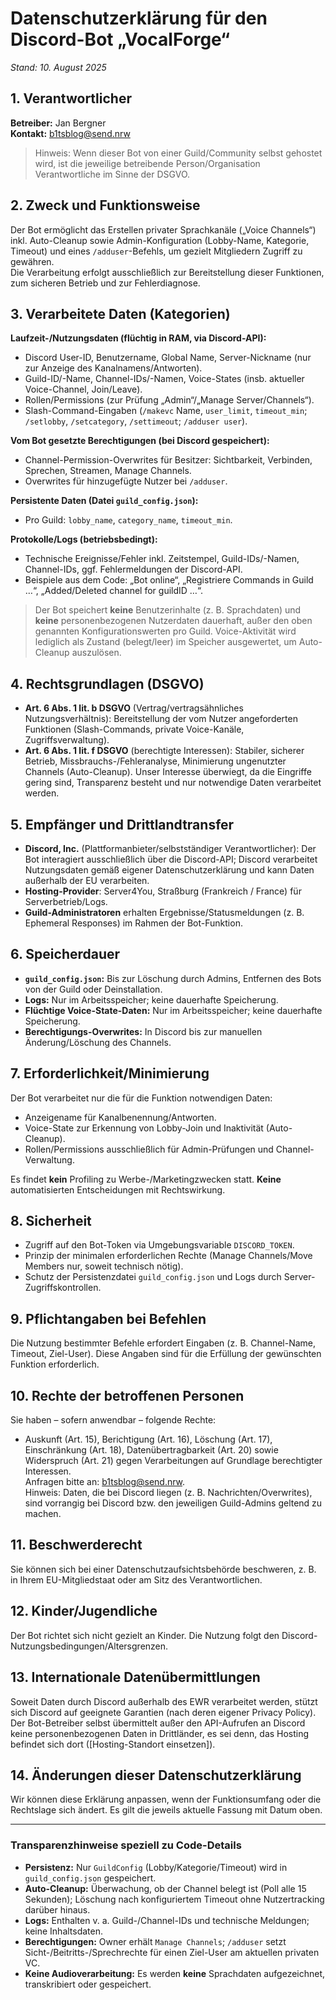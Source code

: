 # Datenschutzerklärung für den Discord-Bot „VocalForge“

*Stand: 10. August 2025*

## 1. Verantwortlicher
**Betreiber:** Jan Bergner  
**Kontakt:** b1tsblog@send.nrw 

> Hinweis: Wenn dieser Bot von einer Guild/Community selbst gehostet wird, ist die jeweilige betreibende Person/Organisation Verantwortliche im Sinne der DSGVO.

## 2. Zweck und Funktionsweise
Der Bot ermöglicht das Erstellen privater Sprachkanäle („Voice Channels“) inkl. Auto-Cleanup sowie Admin-Konfiguration (Lobby-Name, Kategorie, Timeout) und eines `/adduser`-Befehls, um gezielt Mitgliedern Zugriff zu gewähren.  
Die Verarbeitung erfolgt ausschließlich zur Bereitstellung dieser Funktionen, zum sicheren Betrieb und zur Fehlerdiagnose.

## 3. Verarbeitete Daten (Kategorien)
**Laufzeit-/Nutzungsdaten (flüchtig in RAM, via Discord-API):**
- Discord User-ID, Benutzername, Global Name, Server-Nickname (nur zur Anzeige des Kanalnamens/Antworten).
- Guild-ID/-Name, Channel-IDs/-Namen, Voice-States (insb. aktueller Voice-Channel, Join/Leave).
- Rollen/Permissions (zur Prüfung „Admin“/„Manage Server/Channels“).
- Slash-Command-Eingaben (`/makevc` Name, `user_limit`, `timeout_min`; `/setlobby`, `/setcategory`, `/settimeout`; `/adduser user`).

**Vom Bot gesetzte Berechtigungen (bei Discord gespeichert):**
- Channel-Permission-Overwrites für Besitzer: Sichtbarkeit, Verbinden, Sprechen, Streamen, Manage Channels.
- Overwrites für hinzugefügte Nutzer bei `/adduser`.

**Persistente Daten (Datei `guild_config.json`):**
- Pro Guild: `lobby_name`, `category_name`, `timeout_min`.

**Protokolle/Logs (betriebsbedingt):**
- Technische Ereignisse/Fehler inkl. Zeitstempel, Guild-IDs/-Namen, Channel-IDs, ggf. Fehlermeldungen der Discord-API.
- Beispiele aus dem Code: „Bot online“, „Registriere Commands in Guild …“, „Added/Deleted channel for guildID …“.

> Der Bot speichert **keine** Benutzerinhalte (z. B. Sprachdaten) und **keine** personenbezogenen Nutzerdaten dauerhaft, außer den oben genannten Konfigurationswerten pro Guild. Voice-Aktivität wird lediglich als Zustand (belegt/leer) im Speicher ausgewertet, um Auto-Cleanup auszulösen.

## 4. Rechtsgrundlagen (DSGVO)
- **Art. 6 Abs. 1 lit. b DSGVO** (Vertrag/vertragsähnliches Nutzungsverhältnis): Bereitstellung der vom Nutzer angeforderten Funktionen (Slash-Commands, private Voice-Kanäle, Zugriffsverwaltung).
- **Art. 6 Abs. 1 lit. f DSGVO** (berechtigte Interessen): Stabiler, sicherer Betrieb, Missbrauchs-/Fehleranalyse, Minimierung ungenutzter Channels (Auto-Cleanup). Unser Interesse überwiegt, da die Eingriffe gering sind, Transparenz besteht und nur notwendige Daten verarbeitet werden.

## 5. Empfänger und Drittlandtransfer
- **Discord, Inc.** (Plattformanbieter/selbstständiger Verantwortlicher): Der Bot interagiert ausschließlich über die Discord-API; Discord verarbeitet Nutzungsdaten gemäß eigener Datenschutzerklärung und kann Daten außerhalb der EU verarbeiten.
- **Hosting-Provider**: Server4You, Straßburg (Frankreich / France) für Serverbetrieb/Logs.
- **Guild-Administratoren** erhalten Ergebnisse/Statusmeldungen (z. B. Ephemeral Responses) im Rahmen der Bot-Funktion.

## 6. Speicherdauer
- **`guild_config.json`:** Bis zur Löschung durch Admins, Entfernen des Bots von der Guild oder Deinstallation.
- **Logs:** Nur im Arbeitsspeicher; keine dauerhafte Speicherung.
- **Flüchtige Voice-State-Daten:** Nur im Arbeitsspeicher; keine dauerhafte Speicherung.
- **Berechtigungs-Overwrites:** In Discord bis zur manuellen Änderung/Löschung des Channels.

## 7. Erforderlichkeit/Minimierung
Der Bot verarbeitet nur die für die Funktion notwendigen Daten:
- Anzeigename für Kanalbenennung/Antworten.
- Voice-State zur Erkennung von Lobby-Join und Inaktivität (Auto-Cleanup).
- Rollen/Permissions ausschließlich für Admin-Prüfungen und Channel-Verwaltung.

Es findet **kein** Profiling zu Werbe-/Marketingzwecken statt. **Keine** automatisierten Entscheidungen mit Rechtswirkung.

## 8. Sicherheit
- Zugriff auf den Bot-Token via Umgebungsvariable `DISCORD_TOKEN`.
- Prinzip der minimalen erforderlichen Rechte (Manage Channels/Move Members nur, soweit technisch nötig).
- Schutz der Persistenzdatei `guild_config.json` und Logs durch Server-Zugriffskontrollen.  

## 9. Pflichtangaben bei Befehlen
Die Nutzung bestimmter Befehle erfordert Eingaben (z. B. Channel-Name, Timeout, Ziel-User). Diese Angaben sind für die Erfüllung der gewünschten Funktion erforderlich.

## 10. Rechte der betroffenen Personen
Sie haben – sofern anwendbar – folgende Rechte:
- Auskunft (Art. 15), Berichtigung (Art. 16), Löschung (Art. 17), Einschränkung (Art. 18), Datenübertragbarkeit (Art. 20) sowie Widerspruch (Art. 21) gegen Verarbeitungen auf Grundlage berechtigter Interessen.  
Anfragen bitte an: b1tsblog@send.nrw.  
Hinweis: Daten, die bei Discord liegen (z. B. Nachrichten/Overwrites), sind vorrangig bei Discord bzw. den jeweiligen Guild-Admins geltend zu machen.

## 11. Beschwerderecht
Sie können sich bei einer Datenschutzaufsichtsbehörde beschweren, z. B. in Ihrem EU-Mitgliedstaat oder am Sitz des Verantwortlichen.

## 12. Kinder/Jugendliche
Der Bot richtet sich nicht gezielt an Kinder. Die Nutzung folgt den Discord-Nutzungsbedingungen/Altersgrenzen.

## 13. Internationale Datenübermittlungen
Soweit Daten durch Discord außerhalb des EWR verarbeitet werden, stützt sich Discord auf geeignete Garantien (nach deren eigener Privacy Policy). Der Bot-Betreiber selbst übermittelt außer den API-Aufrufen an Discord keine personenbezogenen Daten in Drittländer, es sei denn, das Hosting befindet sich dort ([Hosting-Standort einsetzen]).

## 14. Änderungen dieser Datenschutzerklärung
Wir können diese Erklärung anpassen, wenn der Funktionsumfang oder die Rechtslage sich ändert. Es gilt die jeweils aktuelle Fassung mit Datum oben.

---

### Transparenzhinweise speziell zu Code-Details
- **Persistenz:** Nur `GuildConfig` (Lobby/Kategorie/Timeout) wird in `guild_config.json` gespeichert.  
- **Auto-Cleanup:** Überwachung, ob der Channel belegt ist (Poll alle 15 Sekunden); Löschung nach konfiguriertem Timeout ohne Nutzertracking darüber hinaus.  
- **Logs:** Enthalten v. a. Guild-/Channel-IDs und technische Meldungen; keine Inhaltsdaten.  
- **Berechtigungen:** Owner erhält `Manage Channels`; `/adduser` setzt Sicht-/Beitritts-/Sprechrechte für einen Ziel-User am aktuellen privaten VC.  
- **Keine Audioverarbeitung:** Es werden **keine** Sprachdaten aufgezeichnet, transkribiert oder gespeichert.  
